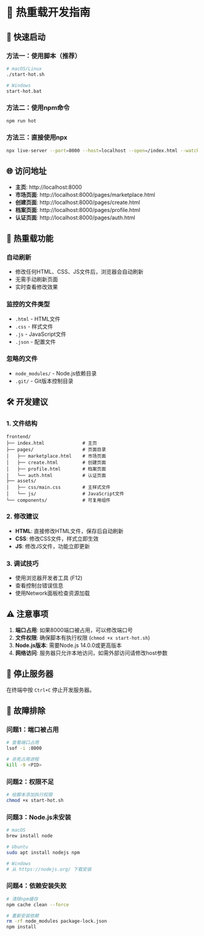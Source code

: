 # 🔄 热重载开发指南

## 🚀 快速启动

### 方法一：使用脚本（推荐）
```bash
# macOS/Linux
./start-hot.sh

# Windows
start-hot.bat
```

### 方法二：使用npm命令
```bash
npm run hot
```

### 方法三：直接使用npx
```bash
npx live-server --port=8000 --host=localhost --open=/index.html --watch=. --ignore=node_modules
```

## 🌐 访问地址

- **主页**: http://localhost:8000
- **市场页面**: http://localhost:8000/pages/marketplace.html
- **创建页面**: http://localhost:8000/pages/create.html
- **档案页面**: http://localhost:8000/pages/profile.html
- **认证页面**: http://localhost:8000/pages/auth.html

## 🔄 热重载功能

### 自动刷新
- 修改任何HTML、CSS、JS文件后，浏览器会自动刷新
- 无需手动刷新页面
- 实时查看修改效果

### 监控的文件类型
- `.html` - HTML文件
- `.css` - 样式文件
- `.js` - JavaScript文件
- `.json` - 配置文件

### 忽略的文件
- `node_modules/` - Node.js依赖目录
- `.git/` - Git版本控制目录

## 🛠️ 开发建议

### 1. 文件结构
```
frontend/
├── index.html              # 主页
├── pages/                  # 页面目录
│   ├── marketplace.html    # 市场页面
│   ├── create.html         # 创建页面
│   ├── profile.html        # 档案页面
│   └── auth.html           # 认证页面
├── assets/
│   ├── css/main.css        # 主样式文件
│   └── js/                 # JavaScript文件
└── components/             # 可复用组件
```

### 2. 修改建议
- **HTML**: 直接修改HTML文件，保存后自动刷新
- **CSS**: 修改CSS文件，样式立即生效
- **JS**: 修改JS文件，功能立即更新

### 3. 调试技巧
- 使用浏览器开发者工具 (F12)
- 查看控制台错误信息
- 使用Network面板检查资源加载

## ⚠️ 注意事项

1. **端口占用**: 如果8000端口被占用，可以修改端口号
2. **文件权限**: 确保脚本有执行权限 (`chmod +x start-hot.sh`)
3. **Node.js版本**: 需要Node.js 14.0.0或更高版本
4. **网络访问**: 服务器只允许本地访问，如需外部访问请修改host参数

## 🛑 停止服务器

在终端中按 `Ctrl+C` 停止开发服务器。

## 🔧 故障排除

### 问题1：端口被占用
```bash
# 查看端口占用
lsof -i :8000

# 杀死占用进程
kill -9 <PID>
```

### 问题2：权限不足
```bash
# 给脚本添加执行权限
chmod +x start-hot.sh
```

### 问题3：Node.js未安装
```bash
# macOS
brew install node

# Ubuntu
sudo apt install nodejs npm

# Windows
# 从 https://nodejs.org/ 下载安装
```

### 问题4：依赖安装失败
```bash
# 清除npm缓存
npm cache clean --force

# 重新安装依赖
rm -rf node_modules package-lock.json
npm install
``` 